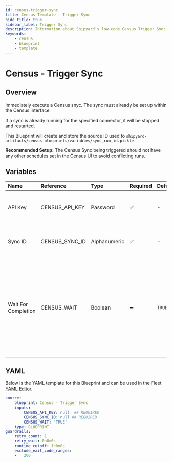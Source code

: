 ```yaml
---
id: census-trigger-sync
title: Census Template - Trigger Sync
hide_title: true
sidebar_label: Trigger Sync
description: Information about Shipyard's low-code Census Trigger Sync blueprint. Immediately trigger a Census sync. 
keywords:
    - census
    - blueprint
    - template
---
```


# Census - Trigger Sync

## Overview
Immediately execute a Census snyc. The sync must already be set up within the Census interface.

If a sync is already running for the specified connector, it will be stopped and restarted.

This Blueprint will create and store the source ID used to `shipyard-artifacts/census-blueprints/variables/sync_run_id.pickle`

**Recommended Setup:**
The Census Sync being triggered should not have any other schedules set in the Census UI to avoid conflicting runs.


## Variables

| Name | Reference | Type | Required | Default | Options | Description |
|:-----|:----------|:-----|:---------|:--------|:--------|:------------|
| API Key | CENSUS_API_KEY  | Password |:white_check_mark: | - | - | The API Key associated with your Census account. |
| Sync ID | CENSUS_SYNC_ID  | Alphanumeric |:white_check_mark: | - | - | The ID of the Census sync you want to refresh. |
| Wait For Completion | CENSUS_WAIT  | Boolean |:heavy_minus_sign: | `TRUE` | - | Enable if you want the vessel to wait until the sync job is successfully completed. Otherwise, the vessel will only initiate the sync job without waiting |


## YAML
Below is the YAML template for this Blueprint and can be used in the Fleet [YAML Editor](../../reference/fleets/yaml-editor.md).
```yaml
source:
    blueprint: Census - Trigger Sync
    inputs:
        CENSUS_API_KEY: null  ## REQUIRED
        CENSUS_SYNC_ID: null ## REQUIRED
        CENSUS_WAIT: 'TRUE'
    type: BLUEPRINT
guardrails:
    retry_count: 1
    retry_wait: 0h0m0s
    runtime_cutoff: 1h0m0s
    exclude_exit_code_ranges:
    -   200

```
